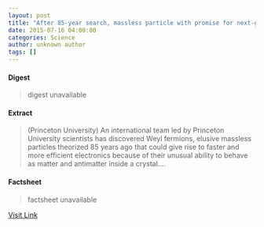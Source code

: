 ```yaml
---
layout: post
title: "After 85-year search, massless particle with promise for next-generation electronics found"
date: 2015-07-16 04:00:00
categories: Science
author: unknown author
tags: []
---
```



#### Digest
>digest unavailable

#### Extract
>(Princeton University) An international team led by Princeton University scientists has discovered Weyl fermions, elusive massless particles theorized 85 years ago that could give rise to faster and more efficient electronics because of their unusual ability to behave as matter and antimatter inside a crystal....

#### Factsheet
>factsheet unavailable

[Visit Link](http://www.eurekalert.org/pub_releases/2015-07/pu-a8s071015.php)


